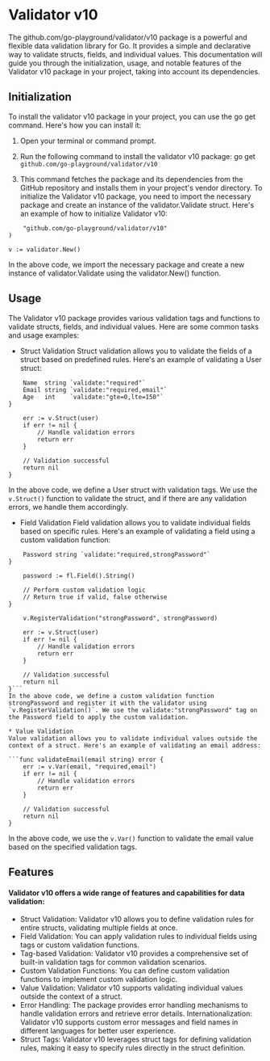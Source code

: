 # Validator v10

The github.com/go-playground/validator/v10 package is a powerful and flexible data validation library for Go. It provides a simple and declarative way to validate structs, fields, and individual values. This documentation will guide you through the initialization, usage, and notable features of the Validator v10 package in your project, taking into account its dependencies.

## Initialization
To install the validator v10 package in your project, you can use the go get command. Here's how you can install it:
1. Open your terminal or command prompt.

2. Run the following command to install the validator v10 package:
go get `github.com/go-playground/validator/v10`
3. This command fetches the package and its dependencies from the GitHub repository and installs them in your project's vendor directory.
To initialize the Validator v10 package, you need to import the necessary package and create an instance of the validator.Validate struct. Here's an example of how to initialize Validator v10:
```import (
	"github.com/go-playground/validator/v10"
)

v := validator.New()
```
In the above code, we import the necessary package and create a new instance of validator.Validate using the validator.New() function.

## Usage
The Validator v10 package provides various validation tags and functions to validate structs, fields, and individual values. Here are some common tasks and usage examples:

* Struct Validation
Struct validation allows you to validate the fields of a struct based on predefined rules. Here's an example of validating a User struct:

```type User struct {
	Name  string `validate:"required"`
	Email string `validate:"required,email"`
	Age   int    `validate:"gte=0,lte=150"`
}
```

```func validateUser(user User) error {
	err := v.Struct(user)
	if err != nil {
		// Handle validation errors
		return err
	}

	// Validation successful
	return nil
}
```
In the above code, we define a User struct with validation tags. We use the `v.Struct()` function to validate the struct, and if there are any validation errors, we handle them accordingly.

* Field Validation
Field validation allows you to validate individual fields based on specific rules. Here's an example of validating a field using a custom validation function:
```type User struct {
	Password string `validate:"required,strongPassword"`
}
```
```func strongPassword(fl validator.FieldLevel) bool {
	password := fl.Field().String()

	// Perform custom validation logic
	// Return true if valid, false otherwise
}
```
```func validateUser(user User) error {
	v.RegisterValidation("strongPassword", strongPassword)

	err := v.Struct(user)
	if err != nil {
		// Handle validation errors
		return err
	}

	// Validation successful
	return nil
}```
In the above code, we define a custom validation function strongPassword and register it with the validator using `v.RegisterValidation()`. We use the validate:"strongPassword" tag on the Password field to apply the custom validation.

* Value Validation
Value validation allows you to validate individual values outside the context of a struct. Here's an example of validating an email address:

```func validateEmail(email string) error {
	err := v.Var(email, "required,email")
	if err != nil {
		// Handle validation errors
		return err
	}

	// Validation successful
	return nil
}
```
In the above code, we use the `v.Var()` function to validate the email value based on the specified validation tags.

## Features
#### Validator v10 offers a wide range of features and capabilities for data validation:

* Struct Validation: Validator v10 allows you to define validation rules for entire structs, validating multiple fields at once.
* Field Validation: You can apply validation rules to individual fields using tags or custom validation functions.
* Tag-based Validation: Validator v10 provides a comprehensive set of built-in validation tags for common validation scenarios.
* Custom Validation Functions: You can define custom validation functions to implement custom validation logic.
* Value Validation: Validator v10 supports validating individual values outside the context of a struct.
* Error Handling: The package provides error handling mechanisms to handle validation errors and retrieve error details.
Internationalization: Validator v10 supports custom error messages and field names in different languages for better user experience.
* Struct Tags: Validator v10 leverages struct tags for defining validation rules, making it easy to specify rules directly in the struct definition.
